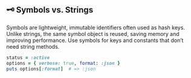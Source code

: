 ## 🗝️ Symbols vs. Strings
Symbols are lightweight, immutable identifiers often used as hash keys. Unlike strings, the same symbol object is reused, saving memory and improving performance. Use symbols for keys and constants that don’t need string methods.

```ruby
status = :active
options = { verbose: true, format: :json }
puts options[:format]  # => :json
```